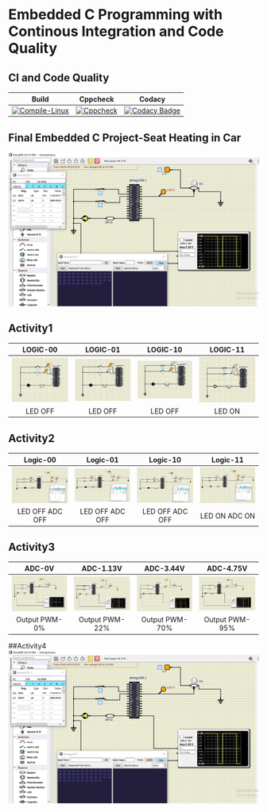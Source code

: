 # Embedded C Programming with Continous Integration and Code Quality

## CI and Code Quality

|Build|Cppcheck|Codacy|
|:--:|:--:|:--:|
|[![Compile-Linux](https://github.com/swapnil99jakhi/EmbeddedC_LTTS/actions/workflows/Compile.yml/badge.svg)](https://github.com/swapnil99jakhi/EmbeddedC_LTTS/actions/workflows/Compile.yml)|[![Cppcheck](https://github.com/swapnil99jakhi/EmbeddedC_LTTS/actions/workflows/CodeQuality.yml/badge.svg)](https://github.com/MohdHusainKhan/EmbeddedC_LTTS/actions/workflows/CodeQuality.yml)|[![Codacy Badge](https://app.codacy.com/project/badge/Grade/01a94203ace64bc99a28fc4fb467e05a)](https://www.codacy.com/gh/swapnil99jakhi/EmbeddedC_LTTS/dashboard?utm_source=github.com&amp;utm_medium=referral&amp;utm_content=swapnil99jakhi/EmbeddedC_LTTS&amp;utm_campaign=Badge_Grade)|

## Final Embedded C Project-Seat Heating in Car
![Final](https://github.com/swapnil99jakhi/EmbeddedC_LTTS/blob/7d229a5d0e1c936acbca834abfc260e8bb6fb2ae/images/finalproj.PNG)

## Activity1

|LOGIC-00|LOGIC-01|LOGIC-10|LOGIC-11
|:--:|:--:|:--:|:--:|
|![Logic 00](https://github.com/swapnil99jakhi/EmbeddedC_LTTS/blob/f48129aec1a4064580ac98b1d05a46b647111d5d/images/activity100.PNG)|![Logic 01](https://github.com/swapnil99jakhi/EmbeddedC_LTTS/blob/7b6da13e6e0efef1985a574b0e05ab9a352d4c60/images/activity101.PNG)|![Logic 10](https://github.com/swapnil99jakhi/EmbeddedC_LTTS/blob/f938fdd60faab6cd7b3a882e87ffe721f05dc889/images/activity110.PNG)|![Logic 11](https://github.com/swapnil99jakhi/EmbeddedC_LTTS/blob/7d229a5d0e1c936acbca834abfc260e8bb6fb2ae/images/activity111.PNG)|
|LED OFF|LED OFF|LED OFF|LED ON|

## Activity2

|Logic-00|Logic-01|Logic-10|Logic-11|  
|:--:|:--:|:--:|:--:|
|![Logic 00](https://github.com/swapnil99jakhi/EmbeddedC_LTTS/blob/7d229a5d0e1c936acbca834abfc260e8bb6fb2ae/images/activity200.PNG)|![Logic 01](https://github.com/swapnil99jakhi/EmbeddedC_LTTS/blob/7d229a5d0e1c936acbca834abfc260e8bb6fb2ae/images/activity201.PNG)|![Logic 10](https://github.com/swapnil99jakhi/EmbeddedC_LTTS/blob/7d229a5d0e1c936acbca834abfc260e8bb6fb2ae/images/activity210.PNG)|![Logic 11](https://github.com/swapnil99jakhi/EmbeddedC_LTTS/blob/7d229a5d0e1c936acbca834abfc260e8bb6fb2ae/images/activity211.PNG)|
|LED OFF ADC OFF|LED OFF ADC OFF|LED OFF ADC OFF|LED ON ADC ON|  

## Activity3

|ADC-0V|ADC-1.13V|ADC-3.44V|ADC-4.75V|
|:--:|:--:|:--:|:--:|
|![Logic 00](https://github.com/swapnil99jakhi/EmbeddedC_LTTS/blob/7d229a5d0e1c936acbca834abfc260e8bb6fb2ae/images/activity301.PNG)|![Logic 01](https://github.com/swapnil99jakhi/EmbeddedC_LTTS/blob/7d229a5d0e1c936acbca834abfc260e8bb6fb2ae/images/activity302.PNG)|![Logic 10](https://github.com/swapnil99jakhi/EmbeddedC_LTTS/blob/7d229a5d0e1c936acbca834abfc260e8bb6fb2ae/images/activity303.PNG)|![Logic 11](https://github.com/swapnil99jakhi/EmbeddedC_LTTS/blob/7d229a5d0e1c936acbca834abfc260e8bb6fb2ae/images/activity304.PNG)|
|Output PWM-0%|Output PWM-22%|Output PWM-70%|Output PWM-95%|

##Activity4
![Final](https://github.com/swapnil99jakhi/EmbeddedC_LTTS/blob/7d229a5d0e1c936acbca834abfc260e8bb6fb2ae/images/finalproj.PNG)
